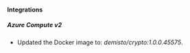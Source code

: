 #### Integrations
##### Azure Compute v2
- Updated the Docker image to: *demisto/crypto:1.0.0.45575*.
